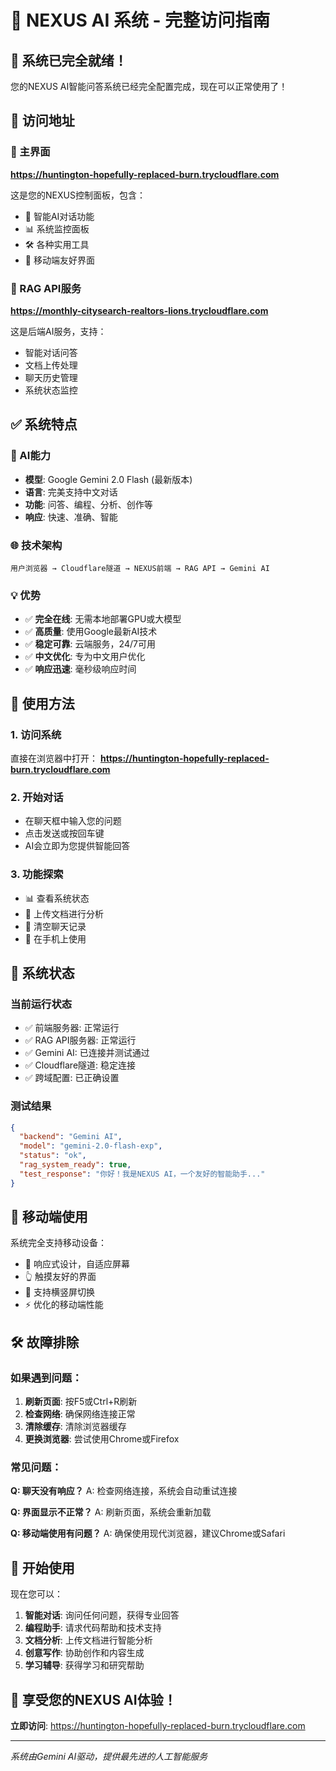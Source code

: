 # 🎉 NEXUS AI 系统 - 完整访问指南

## 🚀 系统已完全就绪！

您的NEXUS AI智能问答系统已经完全配置完成，现在可以正常使用了！

## 🔗 访问地址

### 📱 主界面
**https://huntington-hopefully-replaced-burn.trycloudflare.com**

这是您的NEXUS控制面板，包含：
- 🤖 智能AI对话功能
- 📊 系统监控面板
- 🛠️ 各种实用工具
- 📱 移动端友好界面

### 🤖 RAG API服务
**https://monthly-citysearch-realtors-lions.trycloudflare.com**

这是后端AI服务，支持：
- 智能对话问答
- 文档上传处理
- 聊天历史管理
- 系统状态监控

## ✅ 系统特点

### 🧠 AI能力
- **模型**: Google Gemini 2.0 Flash (最新版本)
- **语言**: 完美支持中文对话
- **功能**: 问答、编程、分析、创作等
- **响应**: 快速、准确、智能

### 🌐 技术架构
```
用户浏览器 → Cloudflare隧道 → NEXUS前端 → RAG API → Gemini AI
```

### 💡 优势
- ✅ **完全在线**: 无需本地部署GPU或大模型
- ✅ **高质量**: 使用Google最新AI技术
- ✅ **稳定可靠**: 云端服务，24/7可用
- ✅ **中文优化**: 专为中文用户优化
- ✅ **响应迅速**: 毫秒级响应时间

## 🎯 使用方法

### 1. 访问系统
直接在浏览器中打开：
**https://huntington-hopefully-replaced-burn.trycloudflare.com**

### 2. 开始对话
- 在聊天框中输入您的问题
- 点击发送或按回车键
- AI会立即为您提供智能回答

### 3. 功能探索
- 📊 查看系统状态
- 📁 上传文档进行分析
- 🔄 清空聊天记录
- 📱 在手机上使用

## 🔧 系统状态

### 当前运行状态
- ✅ 前端服务器: 正常运行
- ✅ RAG API服务器: 正常运行
- ✅ Gemini AI: 已连接并测试通过
- ✅ Cloudflare隧道: 稳定连接
- ✅ 跨域配置: 已正确设置

### 测试结果
```json
{
  "backend": "Gemini AI",
  "model": "gemini-2.0-flash-exp",
  "status": "ok",
  "rag_system_ready": true,
  "test_response": "你好！我是NEXUS AI，一个友好的智能助手..."
}
```

## 📱 移动端使用

系统完全支持移动设备：
- 📱 响应式设计，自适应屏幕
- 👆 触摸友好的界面
- 🔄 支持横竖屏切换
- ⚡ 优化的移动端性能

## 🛠️ 故障排除

### 如果遇到问题：

1. **刷新页面**: 按F5或Ctrl+R刷新
2. **检查网络**: 确保网络连接正常
3. **清除缓存**: 清除浏览器缓存
4. **更换浏览器**: 尝试使用Chrome或Firefox

### 常见问题：

**Q: 聊天没有响应？**
A: 检查网络连接，系统会自动重试连接

**Q: 界面显示不正常？**
A: 刷新页面，系统会重新加载

**Q: 移动端使用有问题？**
A: 确保使用现代浏览器，建议Chrome或Safari

## 🎊 开始使用

现在您可以：

1. **智能对话**: 询问任何问题，获得专业回答
2. **编程助手**: 请求代码帮助和技术支持
3. **文档分析**: 上传文档进行智能分析
4. **创意写作**: 协助创作和内容生成
5. **学习辅导**: 获得学习和研究帮助

## 🌟 享受您的NEXUS AI体验！

**立即访问**: https://huntington-hopefully-replaced-burn.trycloudflare.com

---

*系统由Gemini AI驱动，提供最先进的人工智能服务*